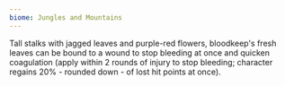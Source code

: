 ```yaml
---
biome: Jungles and Mountains
---
```

Tall stalks with jagged leaves and purple-red flowers, bloodkeep's fresh leaves can be bound to a wound to stop bleeding at once and quicken coagulation (apply within 2 rounds of injury to stop bleeding; character regains 20% - rounded down - of lost hit points at once). 

